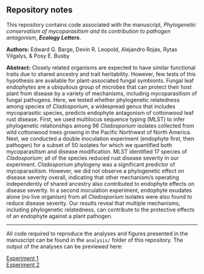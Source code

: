 ## Repository notes

This repository contains code associated with the manuscript, *Phylogenetic conservatism of mycoparasitism and its contribution to pathogen antagonism*, ***Ecology Letters***.

**Authors:** Edward G. Barge, Devin R. Leopold, Alejandro Rojas, Rytas Vilgalys, & Posy E. Busby

**Abstract:** Closely related organisms are expected to have similar functional traits due to shared ancestry and trait heritability. However, few tests of this hypothesis are available for plant-associated fungal symbionts. Fungal leaf endophytes are a ubiquitous group of microbes that can protect their host plant from disease by a variety of mechanisms, including mycoparasitism of fungal pathogens. Here, we tested whether phylogenetic relatedness among species of *Cladosporium*, a widespread genus that includes mycoparasitic species, predicts endophyte antagonism of cottonwood leaf rust disease. First, we used multilocus sequence typing (MLST) to infer phylogenetic relationships among 96 *Cladosporium* isolates collected from wild cottonwood trees growing in the Pacific Northwest of North America. Next, we conducted a double inoculation experiment (endophyte first, then pathogen) for a subset of 50 isolates for which we quantified both mycoparasitism and disease modification. MLST identified 17 species of *Cladosporium*; all of the species reduced rust disease severity in our experiment. *Cladosporium* phylogeny was a significant predictor of mycoparasitism. However, we did not observe a phylogenetic effect on disease severity overall, indicating that other mechanism/s operating independently of shared ancestry also contributed to endophyte effects on disease severity. In a second inoculation experiment, endophyte exudates alone (no live organism) from all *Cladosporium* isolates were also found to reduce disease severity. Our results reveal that multiple mechanisms, including phylogenetic relatedness, can contribute to the protective effects of an endophyte against a plant pathogen.

*****

All code required to reproduce the analyses and figures presented in the manuscript can be found in the `analysis/` folder of this repository. The output of the analyses can be previewed here:  
  
[Experiment 1](https://htmlpreview.github.io/?https://github.com/dleopold/CladosporiumMS/master/analysis/CladMS_expt1.html)  
[Experiment 2](https://htmlpreview.github.io/?https://github.com/dleopold/CladosporiumMS/master/analysis/CladMS_expt1.html)  
